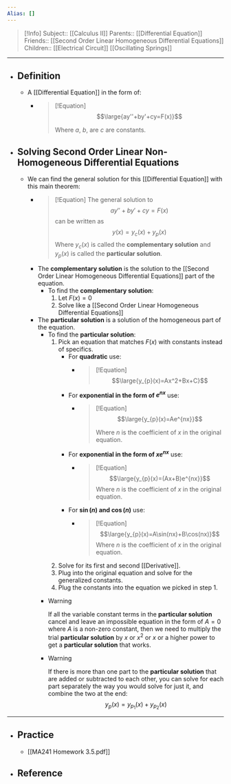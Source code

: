 ```yaml
---
Alias: []
---
```

> [!Info]
> Subject:: [[Calculus II]]
> Parents:: [[Differential Equation]]
> Friends:: [[Second Order Linear Homogeneous Differential Equations]]
> Children:: [[Electrical Circuit]] [[Oscillating Springs]]
---
- ## Definition
	- A [[Differential Equation]] in the form of:
		- > [!Equation]
		  > $$\large{ay''+by'+cy=F(x)}$$
		  > 
		  > Where $a$, $b$, are $c$ are constants.
- ## Solving Second Order Linear Non-Homogeneous Differential Equations
	- We can find the general solution for this [[Differential Equation]] with this main theorem:
		- > [!Equation]
		  > The general solution to
		  > $$ay''+by'+cy=F(x)$$
		  > can be written as
		  > $$y(x)=y_{c}(x)+y_{p}(x)$$
		  > Where $y_{c}(x)$ is called the **complementary solution** and $y_{p}(x)$ is called the **particular solution**.
		- The **complementary solution** is the solution to the [[Second Order Linear Homogeneous Differential Equations]] part of the equation.
			- To find the **complementary solution**:
				1. Let $F(x)=0$
				2. Solve like a [[Second Order Linear Homogeneous Differential Equations]]
		- The **particular solution** is a solution of the homogeneous part of the equation.
			- To find the **particular solution**:
				1. Pick an equation that matches $F(x)$ with constants instead of specifics.
					- For **quadratic** use: 
						- > [!Equation]
						  > $$\large{y_{p}(x)=Ax^2+Bx+C}$$
					- For **exponential in the form of $e^{nx}$** use: 
						- > [!Equation]
						  > $$\large{y_{p}(x)=Ae^{nx}}$$ 
						  > 
						  > Where $n$ is the coefficient of $x$ in the original equation.
					- For **exponential in the form of $xe^{nx}$** use: 
						- > [!Equation]
						  > $$\large{y_{p}(x)=(Ax+B)e^{nx}}$$
						  > Where $n$ is the coefficient of $x$ in the original equation.
					- For **$\sin(n)$ and $\cos(n)$** use: 
						- > [!Equation]
						  > $$\large{y_{p}(x)=A\sin(nx)+B\cos(nx)}$$
						  > Where $n$ is the coefficient of $x$ in the original equation.
				2. Solve for its first and second [[Derivative]].
				3. Plug into the original equation and solve for the generalized constants.
				4. Plug the constants into the equation we picked in step 1.
			- > [!Warning]
			  > If all the variable constant terms in the **particular solution** cancel and leave an impossible equation in the form of $A=0$ where $A$ is a non-zero constant, then we need to multiply the trial **particular solution** by $x$ or $x^2$ or $x$ or a higher power to get a **particular solution** that works.
			- > [!Warning]
			  > If there is more than one part to the **particular solution** that are added or subtracted to each other, you can solve for each part separately the way you would solve for just it, and combine the two at the end:
			  > $$y_{p}(x)=y_{p_{1}}(x)+y_{p_{2}}(x)$$
---
- ## Practice
	- [[MA241 Homework 3.5.pdf]]
- ## Reference